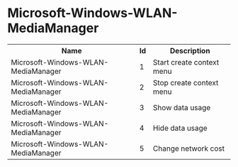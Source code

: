 # Microsoft-Windows-WLAN-MediaManager

<table>
<colgroup><col/><col/><col/></colgroup>
<tr><th>Name</th><th>Id</th><th>Description</th></tr>
<tr><td>Microsoft-Windows-WLAN-MediaManager</td><td>1</td><td>Start create context menu</td></tr>
<tr><td>Microsoft-Windows-WLAN-MediaManager</td><td>2</td><td>Stop create context menu</td></tr>
<tr><td>Microsoft-Windows-WLAN-MediaManager</td><td>3</td><td>Show data usage</td></tr>
<tr><td>Microsoft-Windows-WLAN-MediaManager</td><td>4</td><td>Hide data usage</td></tr>
<tr><td>Microsoft-Windows-WLAN-MediaManager</td><td>5</td><td>Change network cost</td></tr>
</table>
